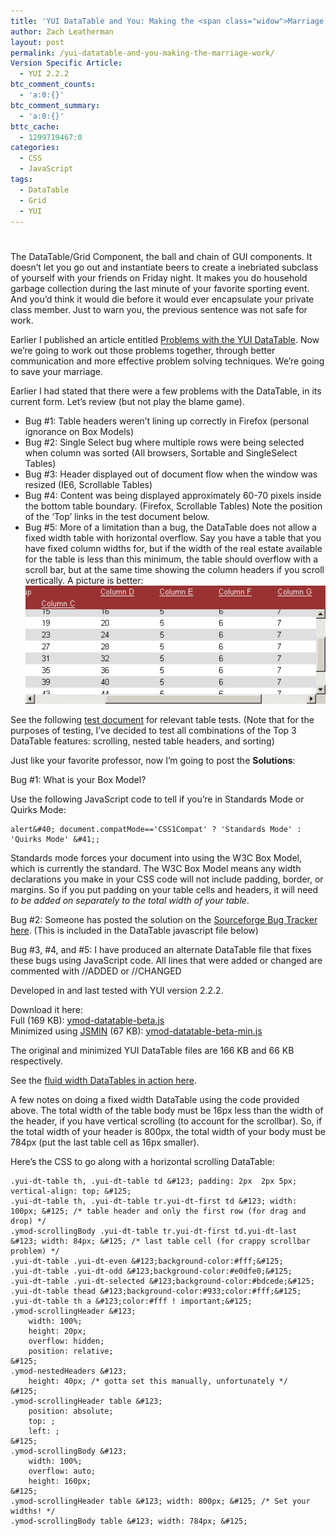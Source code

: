 ```yaml
---
title: 'YUI DataTable and You: Making the <span class="widow">Marriage Work</span>'
author: Zach Leatherman
layout: post
permalink: /yui-datatable-and-you-making-the-marriage-work/
Version Specific Article:
  - YUI 2.2.2
btc_comment_counts:
  - 'a:0:{}'
btc_comment_summary:
  - 'a:0:{}'
bttc_cache:
  - 1299719467:0
categories:
  - CSS
  - JavaScript
tags:
  - DataTable
  - Grid
  - YUI
---
```

# 

The DataTable/Grid Component, the ball and chain of GUI components. It doesn’t let you go out and instantiate beers to create a inebriated subclass of yourself with your friends on Friday night. It makes you do household garbage collection during the last minute of your favorite sporting event. And you’d think it would die before it would ever encapsulate your private class member. Just to warn you, the previous sentence was not safe for work.

Earlier I published an article entitled [Problems with the YUI DataTable][1]. Now we’re going to work out those problems together, through better communication and more effective problem solving techniques. We’re going to save your marriage.

 [1]: /web/2007/04/04/problems-with-yui-datatable/

Earlier I had stated that there were a few problems with the DataTable, in its current form. Let’s review (but not play the blame game).

*   Bug #1: Table headers weren’t lining up correctly in Firefox (personal ignorance on Box Models)
*   Bug #2: Single Select bug where multiple rows were being selected when column was sorted (All browsers, Sortable and SingleSelect Tables)
*   Bug #3: Header displayed out of document flow when the window was resized (IE6, Scrollable Tables)
*   Bug #4: Content was being displayed approximately 60-70 pixels inside the bottom table boundary. (Firefox, Scrollable Tables) Note the position of the ‘Top’ links in the test document below.
*   Bug #5: More of a limitation than a bug, the DataTable does not allow a fixed width table with horizontal overflow. Say you have a table that you have fixed column widths for, but if the width of the real estate available for the table is less than this minimum, the table should overflow with a scroll bar, but at the same time showing the column headers if you scroll vertically. A picture is better:  
    ![Scrollable][2]

 [2]: /web/wp-content/uploads/2007/04/yui-datatable1.gif

See the following [test document][3] for relevant table tests. (Note that for the purposes of testing, I’ve decided to test all combinations of the Top 3 DataTable features: scrolling, nested table headers, and sorting)

 [3]: http://www.zachleat.com/Projects/valdi/__test_yui_datatable_original.html

Just like your favorite professor, now I’m going to post the **Solutions**:

Bug #1: What is your Box Model?

Use the following JavaScript code to tell if you’re in Standards Mode or Quirks Mode:

    alert&#40; document.compatMode=='CSS1Compat' ? 'Standards Mode' : 'Quirks Mode' &#41;;

Standards mode forces your document into using the W3C Box Model, which is currently the standard. The W3C Box Model means any width declarations you make in your CSS code will not include padding, border, or margins. So if you put padding on your table cells and headers, it will need *to be added on separately to the total width of your table*.

Bug #2: Someone has posted the solution on the [Sourceforge Bug Tracker here][4]. (This is included in the DataTable javascript file below)

 [4]: http://sourceforge.net/tracker/index.php?func=detail&aid=1701632&group_id=165715&atid=836476

Bug #3, #4, and #5: I have produced an alternate DataTable file that fixes these bugs using JavaScript code. All lines that were added or changed are commented with //ADDED or //CHANGED

Developed in and last tested with YUI version 2.2.2.

Download it here:  
Full (169 KB): [ymod-datatable-beta.js][5]  
Minimized using [JSMIN][6] (67 KB): [ymod-datatable-beta-min.js][7]

 [5]: http://www.zachleat.com/web/wp-content/uploads/2007/04/ymod-datatable-beta.js "ymod-datatable-beta.js"
 [6]: http://www.crockford.com/javascript/jsmin.html
 [7]: http://www.zachleat.com/web/wp-content/uploads/2007/04/ymod-datatable-beta-min.js "ymod-datatable-beta-min.js"

The original and minimized YUI DataTable files are 166 KB and 66 KB respectively.

See the [fluid width DataTables in action here][8].

 [8]: /Projects/valdi/__test_yui_datatable_fluid.html

A few notes on doing a fixed width DataTable using the code provided above. The total width of the table body must be 16px less than the width of the header, if you have vertical scrolling (to account for the scrollbar). So, if the total width of your header is 800px, the total width of your body must be 784px (put the last table cell as 16px smaller).

Here’s the CSS to go along with a horizontal scrolling DataTable:

    .yui-dt-table th, .yui-dt-table td &#123; padding: 2px  2px 5px; vertical-align: top; &#125;
    .yui-dt-table th, .yui-dt-table tr.yui-dt-first td &#123; width: 100px; &#125; /* table header and only the first row (for drag and drop) */
    .ymod-scrollingBody .yui-dt-table tr.yui-dt-first td.yui-dt-last &#123; width: 84px; &#125; /* last table cell (for crappy scrollbar problem) */
    .yui-dt-table .yui-dt-even &#123;background-color:#fff;&#125;
    .yui-dt-table .yui-dt-odd &#123;background-color:#e0dfe0;&#125;
    .yui-dt-table .yui-dt-selected &#123;background-color:#bdcede;&#125;
    .yui-dt-table thead &#123;background-color:#933;color:#fff;&#125;
    .yui-dt-table th a &#123;color:#fff ! important;&#125;
    .ymod-scrollingHeader &#123;
    	width: 100%;
    	height: 20px;
    	overflow: hidden;
    	position: relative;
    &#125;
    .ymod-nestedHeaders &#123;
    	height: 40px; /* gotta set this manually, unfortunately */
    &#125;
    .ymod-scrollingHeader table &#123;
    	position: absolute;
    	top: ;
    	left: ;
    &#125;
    .ymod-scrollingBody &#123;
    	width: 100%;
    	overflow: auto;
    	height: 160px;
    &#125;
    .ymod-scrollingHeader table &#123; width: 800px; &#125; /* Set your widths! */
    .ymod-scrollingBody table &#123; width: 784px; &#125;